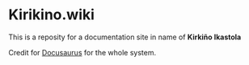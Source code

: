 # Kirikino.wiki

This is a reposity for a documentation site in name of **Kirkiño Ikastola**

Credit for [Docusaurus](https://docusaurus.io) for the whole system.
